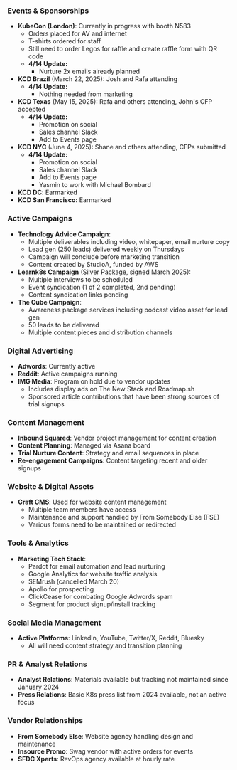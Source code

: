 ### Events & Sponsorships
- **KubeCon (London)**: Currently in progress with booth N583
    - Orders placed for AV and internet
    - T-shirts ordered for staff
    - Still need to order Legos for raffle and create raffle form with QR code
    - **4/14 Update:** 
	    - Nurture 2x emails already planned 
- **KCD Brazil** (March 22, 2025): Josh and Rafa attending
	- **4/14 Update:** 
		- Nothing needed from marketing
- **KCD Texas** (May 15, 2025): Rafa and others attending, John's CFP accepted
	- **4/14 Update:** 
		- Promotion on social 
		- Sales channel Slack
		- Add to Events page
- **KCD NYC** (June 4, 2025): Shane and others attending, CFPs submitted
	- **4/14 Update:** 
		- Promotion on social 
		- Sales channel Slack
		- Add to Events page
		- Yasmin to work with Michael Bombard
- **KCD DC**: Earmarked
- **KCD San Francisco:** Earmarked
### Active Campaigns
- **Technology Advice Campaign**:
    - Multiple deliverables including video, whitepaper, email nurture copy
    - Lead gen (250 leads) delivered weekly on Thursdays
    - Campaign will conclude before marketing transition
    - Content created by StudioA, funded by AWS
- **Learnk8s Campaign** (Silver Package, signed March 2025):
    - Multiple interviews to be scheduled
    - Event syndication (1 of 2 completed, 2nd pending)
    - Content syndication links pending
- **The Cube Campaign**:
    - Awareness package services including podcast video asset for lead gen
    - 50 leads to be delivered
    - Multiple content pieces and distribution channels

### Digital Advertising
- **Adwords**: Currently active
- **Reddit**: Active campaigns running
- **IMG Media**: Program on hold due to vendor updates
    - Includes display ads on The New Stack and Roadmap.sh
    - Sponsored article contributions that have been strong sources of trial signups
### Content Management
- **Inbound Squared**: Vendor project management for content creation
- **Content Planning**: Managed via Asana board
- **Trial Nurture Content**: Strategy and email sequences in place
- **Re-engagement Campaigns**: Content targeting recent and older signups

### Website & Digital Assets
- **Craft CMS**: Used for website content management
    - Multiple team members have access
    - Maintenance and support handled by From Somebody Else (FSE)
    - Various forms need to be maintained or redirected

### Tools & Analytics
- **Marketing Tech Stack**:
    - Pardot for email automation and lead nurturing
    - Google Analytics for website traffic analysis
    - SEMrush (cancelled March 20)
    - Apollo for prospecting
    - ClickCease for combating Google Adwords spam
    - Segment for product signup/install tracking

### Social Media Management
- **Active Platforms**: LinkedIn, YouTube, Twitter/X, Reddit, Bluesky
    - All will need content strategy and transition planning

### PR & Analyst Relations
- **Analyst Relations**: Materials available but tracking not maintained since January 2024
- **Press Relations**: Basic K8s press list from 2024 available, not an active focus

### Vendor Relationships
- **From Somebody Else**: Website agency handling design and maintenance
- **Insource Promo**: Swag vendor with active orders for events
- **SFDC Xperts**: RevOps agency available at hourly rate
